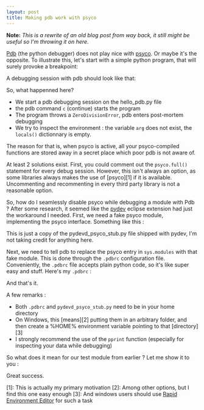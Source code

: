 ```yaml
--- 
layout: post 
title: Making pdb work with psyco 
---
```


**Note:** *This is a rewrite of an old blog post from way back, it
  still might be useful so I'm throwing it on here.*

[Pdb](http://docs.python.org/library/pdb.html) (the python debugger)
does not play nice with [psyco](http://psyco.sourceforge.net/). Or maybe it's
the opposite. 
To illustrate this, 
let's start with a simple python program, that will surely provoke a
breakpoint:

<script src="http://gist.github.com/575083.js?file=hello_pdb.py"></script>

A debugging session with pdb should look like that:

<script src="http://gist.github.com/575099.js?file=pdb_psyco_session"></script>

So, what happenned here?
* We start a pdb debugging session on the hello_pdb.py file
* the pdb command `c` (continue) starts the program
* The program throws a `ZeroDivisionError`, pdb enters post-mortem
   debugging
* We try to inspect the environment : the variable `arg` does not exist,
   the `locals()` dictionnary is empty.

The reason for that is, when psyco is active, all your
psyco-compiled functions are stored away in a secret place which poor
pdb is not aware of.

At least 2 solutions exist. First, you could comment out the `psyco.full()`
statement for every debug session. However, this isn't always an
option, as some libraries always makes the use of [psyco][1] if it is
available. Uncommenting and recommenting in every third party library
is not a reasonable option.

So, how do I seamlessly disable psyco while debugging a module with
Pdb ? After some research, it seemed like the
[pydev](http://pydev.sourceforge.net) eclipse extension had just the
workaround I needed. First, we need a fake psyco module, implementing
the psyco interface. Something like this :

<script src="http://gist.github.com/575112.js?file=pdb_psyco_stub.py"></script></div>

This is just a copy of the pydevd_psyco_stub.py file shipped with
pydev, I'm not taking credit for anything here.

Next, we need to tell pdb to replace the psyco entry in `sys.modules`
with that fake module. This is done through the `.pdbrc` configuration
file. Conveniently, the `.pdbrc` file accepts plain python code, so it's
like super easy and stuff.  Here's my `.pdbrc` :

<script src="http://gist.github.com/575176.js?file=dotpdbrc"></script>


And that's it.

A few remarks :
* Both `.pdbrc` and `pydevd_psyco_stub.py` need to be in your home directory
* On Windows, this [means][2] putting them in an arbitrary folder, and
  then create a %HOME% environment variable pointing to that
  [directory][3]
* I strongly recommend the use of the `pprint` function (especially for
  inspecting your data while debugging)


So what does it mean for our test module from earlier ? Let me show it
to you :

<script src="http://gist.github.com/575180.js?file=pdb_psyco_stub_session"></script>

Great success.




[1]: This is actually my primary motivation
[2]: Among other options, but I find this one easy enough
[3]: And windows users should use [Rapid Environment Editor](http://www.rapidee.com/en/about) for such a task

